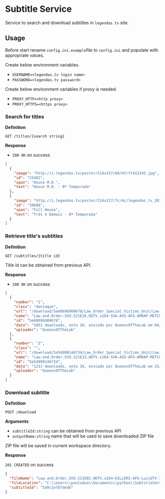 # Subtitle Service

Service to search and download subtitles in `legendas.tv` site.

## Usage

Before start rename `config.ini.example`file to `config.ini` and populate with appropriate values.

Create below environment variables.

- `USERNAME=<legendas.tv login name>`
- `PASSWORD=<legendas.tv password>`

Create below environment variables if proxy is needed.

- `PROXY_HTTP=<http proxy>`
- `PROXY_HTTPS=<https proxy>`

### Search for titles

**Definition**

`GET /titles/{search string}`

**Response**

- `200 OK` on success

```json
[
  {
    "image": "http://i.legendas.tv/poster/214x317/60/4f/tt412142.jpg",
    "id": "25402",
    "span": "House M.D.",
    "text": "House M.D. - 8ª Temporada"
  },
  {
    "image": "http://i.legendas.tv/poster/214x317/7c/4c/legendas_tv_20150818181122.jpg",
    "id": "38680",
    "span": "Full House",
    "text": "Três é Demais - 8ª Temporada"
  }
]
```

### Retrieve title's subtitles

**Definition**

`GET /subtitles/{title id}`

Title id can be obtained from previous API.

**Response**

- `200 OK` on success

```json
[
  {
    "number": "1",
    "class": "destaque",
    "url": "/download/5e60696909678/Law_Order_Special_Victims_Unit/Law_and_Order_SVU_S21E16_HDTV_x264_SVA_AVS_AFG_AMRAP_METCON_ION10_PSA_NTb",
    "name": "Law.and.Order.SVU.S21E16.HDTV.x264-SVA-AVS-AFG-AMRAP-METCON-ION10-PSA-NTb",
    "id": "5e60696909678",
    "data": "1051 downloads, nota 10, enviado por QueensOfTheLab em 04/03/2020 - 23:52 ",
    "uploader": "QueensOfTheLab"
  },
  {
    "number": "2",
    "class": "",
    "url": "/download/5e54998146734/Law_Order_Special_Victims_Unit/Law_and_Order_SVU_S21E15_HDTV_x264_SVA_AVS_AFG_AMRAP_METCON_ION10_PSA_NTb",
    "name": "Law.and.Order.SVU.S21E15.HDTV.x264-SVA-AVS-AFG-AMRAP-METCON-ION10-PSA-NTb",
    "id": "5e54998146734",
    "data": "1213 downloads, nota 10, enviado por QueensOfTheLab em 25/02/2020 - 00:50 ",
    "uploader": "QueensOfTheLab"
  }
]
```

### Download subtitle

**Definition**

`POST /download`

**Arguments**

- `subtitleId:string` can be obtained from previous API
- `outputName:string` name that will be used to save downloaded ZIP file

ZIP file will be saved in current workspace directory.

**Response**

`201 CREATED` on success

```json
{
  "fileName": "Law.and.Order.SVU.S21E02.HDTV.x264-KILLERS-AFG-LucidTV-ION10-PSA-BAMBOOZLE-NTb.zip",
  "fileLocation": "C:\\Users\\paulodua\\Documents\\python\\SubtitleService",
  "subtitleId": "5d9c1ef87ded6"
}
```
